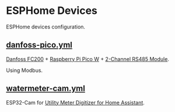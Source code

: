 # ESPHome Devices

ESPHome devices configuration.

## [danfoss-pico.yml](danfoss-pico.yml)

[Danfoss FC200](https://files.danfoss.com/download/Drives/MG20O622.pdf) + [Raspberry Pi Pico W](https://www.raspberrypi.com/documentation/microcontrollers/raspberry-pi-pico.html) + [2-Channel RS485 Module](https://www.waveshare.com/pico-2ch-rs485.htm).

Using Modbus.

## [watermeter-cam.yml](watermeter-cam.yml)

ESP32-Cam for [Utility Meter Digitizer for Home Assistant](https://github.com/laurynas/hass-utility-meter-digitizer).
